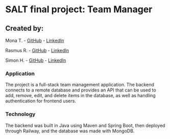 # SALT final project: Team Manager

## Created by:

Mona T. - [GitHub](https://github.com/monatm) - [LinkedIn](https://www.linkedin.com/in/mona-talebian/)

Rasmus R. - [GitHub](https://github.com/rratracer) - [LinkedIn](https://www.linkedin.com/in/rasmus-ravantti-b06067112/)

Simon H. - [GitHub](https://github.com/simonhong2022) - [LinkedIn](https://www.linkedin.com/in/seongbong-hong-080293121/)

### Application
The project is a full-stack team management application. The backend connects to a remote database and provides an API that can be used to add, remove, edit, and delete items in the database, as well as handling authentication for frontend users.

### Technology

The backend was built in Java using Maven and Spring Boot, then deployed through Railway, and the database was made with MongoDB.
